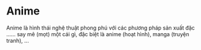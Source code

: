 # Anime
Anime là hình thái nghệ thuật phong phú với các phương pháp sản xuất đặc ...... say mê (mọt) một cái gì, đặc biệt là anime (hoạt hình), manga (truyện tranh), ...
